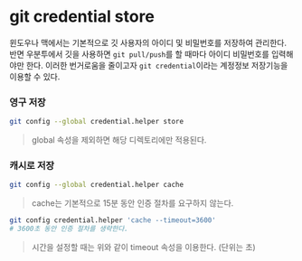 git credential store
===
윈도우나 맥에서는 기본적으로 깃 사용자의 아이디 및 비밀번호를 저장하여 관리한다.
반면 우분투에서 깃을 사용하면 `git pull/push`를 할 때마다 아이디 비밀번호를 입력해야만 한다. 이러한 번거로움을 줄이고자 `git credential`이라는 계정정보 저장기능을 이용할 수 있다.

### 영구 저장
```bash
git config --global credential.helper store
```

> global 속성을 제외하면 해당 디렉토리에만 적용된다.

### 캐시로 저장
```bash
git config --global credential.helper cache
```

> cache는 기본적으로 15분 동안 인증 절차를 요구하지 않는다.

```bash
git config credential.helper 'cache --timeout=3600'
# 3600초 동안 인증 절차를 생략한다.
```

> 시간을 설정할 때는 위와 같이 timeout 속성을 이용한다. (단위는 초)
